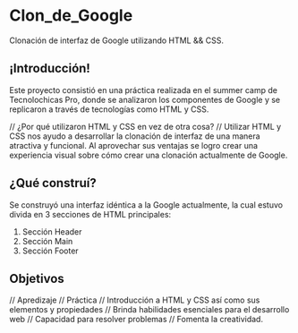 # Clon_de_Google
Clonación de interfaz de Google utilizando HTML &amp;&amp; CSS.

## ¡Introducción!
Este proyecto consistió en una práctica realizada en el summer camp de Tecnolochicas Pro, donde se analizaron los componentes de Google y se replicaron a través de tecnologías como HTML y CSS.

// ¿Por qué utilizaron HTML y CSS en vez de otra cosa? // 
Utilizar HTML y CSS nos ayudo a desarrollar la clonación de interfaz de una manera atractiva y funcional. Al aprovechar sus ventajas se logro crear una experiencia visual sobre cómo crear una clonación actualmente de Google.

## ¿Qué construí?
Se construyó una interfaz idéntica a la Google actualmente, la cual estuvo divida en 3 secciones de HTML principales: 

1. Sección Header
2. Sección Main
3. Sección Footer

## Objetivos 
// Apredizaje // Práctica // Introducción a HTML y CSS así como sus elementos y propiedades // Brinda habilidades esenciales para el desarrollo web // Capacidad para resolver problemas // Fomenta la creatividad.
